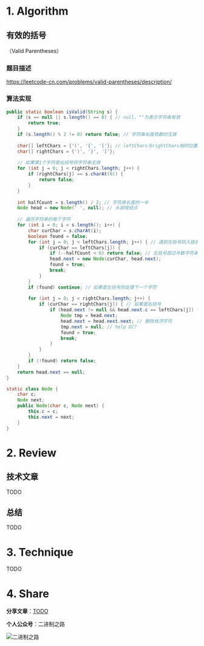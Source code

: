# 1. Algorithm

## 有效的括号

（Valid Parentheses）

### 题目描述

https://leetcode-cn.com/problems/valid-parentheses/description/

### 算法实现

```java
public static boolean isValid(String s) {
    if (s == null || s.length() == 0) { // null、""为表示字符串有效
        return true;
    }
    if (s.length() % 2 != 0) return false; // 字符串长度奇数时无效
    
    char[] leftChars = {'(', '{', '['}; // leftChars与rightChars相同位置表示匹配
    char[] rightChars = {')', '}', ']'};
    
    // 如果第1个字符是右括号则字符串无效
    for (int j = 0; j < rightChars.length; j++) {
        if (rightChars[j] == s.charAt(0)) {
            return false;
        }
    }
    
    int halfCount = s.length() / 2; // 字符串长度的一半
    Node head = new Node(' ', null); // 头部哑结点
    
    // 遍历字符串的每个字符
    for (int i = 0; i < s.length(); i++) {
        char curChar = s.charAt(i);
        boolean found = false;
        for (int j = 0; j < leftChars.length; j++) { // 遇到左括号则入链表，靠近头结点的表示栈顶
            if (curChar == leftChars[j]) {
            	if (--halfCount < 0) return false; // 左括号超过半数字符串无效
                head.next = new Node(curChar, head.next);
                found = true;
                break;
            }
        }
        if (found) continue; // 如果是左括号则处理下一个字符
        
        for (int j = 0; j < rightChars.length; j++) {
            if (curChar == rightChars[j]) { // 如果是右括号
                if (head.next != null && head.next.c == leftChars[j]) { // 而且与栈顶字符匹配
                	Node tmp = head.next;
                    head.next = head.next.next; // 删除栈顶字符
                    tmp.next = null; // help GC?
                    found = true;
                    break;
                }
            }
        }
        if (!found) return false;
    }
    return head.next == null;
}

static class Node {
    char c;
    Node next;
    public Node(char c, Node next) {
        this.c = c;
        this.next = next;
    }
}
```

# 2. Review

## 技术文章

TODO

## 总结

TODO

# 3. Technique

TODO

# 4. Share

**分享文章**：[TODO](https://mp.weixin.qq.com/s/mf1mH-aGWgcC6v2R8ijE8A)

**个人公众号**：二进制之路

![二进制之路](https://note.youdao.com/yws/public/resource/c590ee50585156111cc240ca1943cebf/xmlnote/021950D7D8FC4A8E91B08CDBD68547F2/80591)

